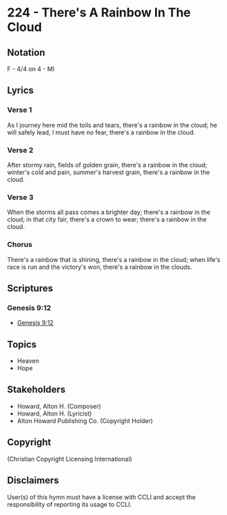 # 224 - There's A Rainbow In The Cloud

## Notation

F - 4/4 on 4 - MI

## Lyrics

### Verse 1

As I journey here mid the toils and tears, there's a rainbow in the cloud; he will safely lead, I must have no fear, there's a rainbow in the cloud.

### Verse 2

After stormy rain, fields of golden grain, there's a rainbow in the cloud; winter's cold and pain, summer's harvest grain, there's a rainbow in the cloud.

### Verse 3

When the storms all pass comes a brighter day; there's a rainbow in the cloud; in that city fair, there's a crown to wear; there's a rainbow in the cloud.

### Chorus

There's a rainbow that is shining, there's a rainbow in the cloud; when life's race is run and the victory's won, there's a rainbow in the clouds.


## Scriptures

### Genesis 9:12

- [Genesis 9:12](https://www.biblegateway.com/passage/?search=Genesis%209%3A12)


## Topics

- Heaven
- Hope

## Stakeholders

- Howard, Alton H. (Composer)
- Howard, Alton H. (Lyricist)
- Alton Howard Publishing Co. (Copyright Holder)

## Copyright


(Christian Copyright Licensing International)

## Disclaimers

User(s) of this hymn must have a license with CCLI and accept the responsibility of reporting its usage to CCLI.

